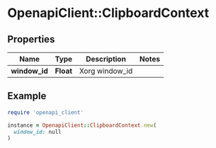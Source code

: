 # OpenapiClient::ClipboardContext

## Properties

| Name | Type | Description | Notes |
| ---- | ---- | ----------- | ----- |
| **window_id** | **Float** | Xorg window_id |  |

## Example

```ruby
require 'openapi_client'

instance = OpenapiClient::ClipboardContext.new(
  window_id: null
)
```

